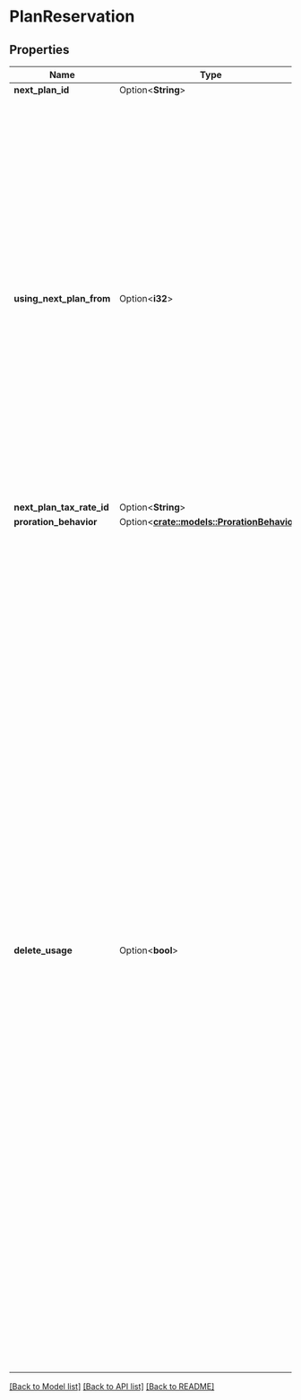 # PlanReservation

## Properties

Name | Type | Description | Notes
------------ | ------------- | ------------- | -------------
**next_plan_id** | Option<**String**> |  | [optional]
**using_next_plan_from** | Option<**i32**> | 次回料金プラン開始日時（stripe連携時、当月月初の0時（UTC）を指定すると当月月初開始のサブスクリプションを作成できます。ex. 2023年1月の場合は、1672531200 ） (Next billing plan start time (When using stripe, you can create a subscription that starts at the beginning of the current month by specifying 00:00 (UTC) at the beginning of the current month. Ex. 1672531200 for January 2023.))  | [optional]
**next_plan_tax_rate_id** | Option<**String**> |  | [optional]
**proration_behavior** | Option<[**crate::models::ProrationBehavior**](ProrationBehavior.md)> |  | [optional]
**delete_usage** | Option<**bool**> | stripe連携している場合で、プラン変更時に従量課金アイテムを削除するか設定できます。 プラン変更した場合に、現在のサブスクリプションに含まれる従量課金アイテムを全て削除して、従量課金アイテムに基づく請求の発生を止めることができます。 即時に記録している使用量がクリアされます。それらは復元できないため、delete_usageをtrueにしたプラン変更予約は取り消しできません。  If you have a stripe linkage,  you can set whether to delete pay-as-you-go items when changing plans. When you change plan, you can remove all pay-as-you-go items included in your current subscription to stop being billed based on pay-as-you-go items. The recorded usage is cleared immediately. Since it cannot be restored, please note that plan change reservations with delete_usage set to true cannot be canceled.  | [optional]

[[Back to Model list]](../README.md#documentation-for-models) [[Back to API list]](../README.md#documentation-for-api-endpoints) [[Back to README]](../README.md)


